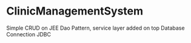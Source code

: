 # ClinicManagementSystem
Simple CRUD on JEE
Dao Pattern, service layer added on top
Database Connection JDBC
